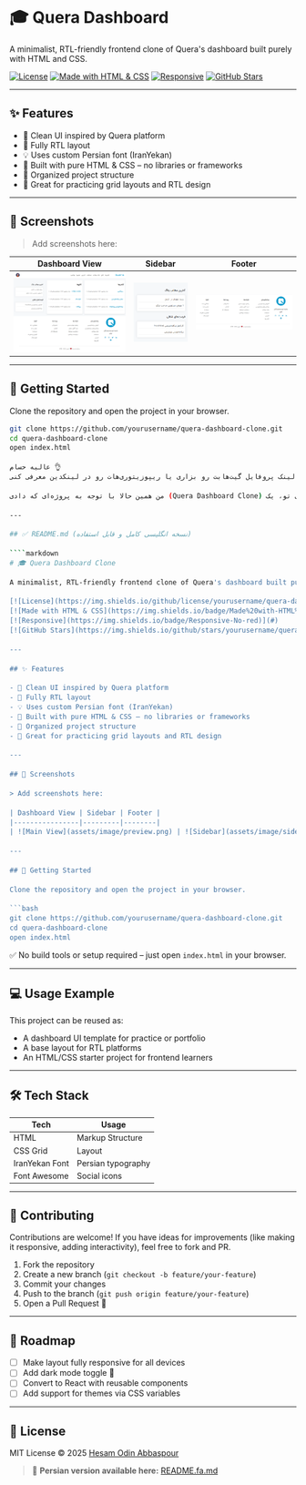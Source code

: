 # 🎓 Quera Dashboard

A minimalist, RTL-friendly frontend clone of Quera's dashboard built purely with HTML and CSS.

[![License](https://img.shields.io/github/license/HesamOdinAbbaspour/quera-dashboard)](LICENSE)
[![Made with HTML & CSS](https://img.shields.io/badge/Made%20with-HTML%20%26%20CSS-blue)](#)
[![Responsive](https://img.shields.io/badge/Responsive-No-red)](#)
[![GitHub Stars](https://img.shields.io/github/stars/HesamOdinAbbaspour/quera-dashboard?style=social)](https://github.com/HesamOdinAbbaspour/quera-dashboard/stargazers)


---

## ✨ Features

- 🎨 Clean UI inspired by Quera platform
- 📐 Fully RTL layout
- 💡 Uses custom Persian font (IranYekan)
- 🔧 Built with pure HTML & CSS – no libraries or frameworks
- 📁 Organized project structure
- 🧪 Great for practicing grid layouts and RTL design

---

## 📸 Screenshots

> Add screenshots here:  

| Dashboard View | Sidebar | Footer |
|----------------|---------|--------|
| ![Main View](assets/image/preview.png) | ![Sidebar](assets/image/sidebar.png) | ![Footer](assets/image/footer.png) |

---

## 🚀 Getting Started

Clone the repository and open the project in your browser.

```bash
git clone https://github.com/yourusername/quera-dashboard-clone.git
cd quera-dashboard-clone
open index.html

عالیه حسام 👌
این ساختاری که نوشتی کاملاً حرفه‌ای و استاندارد پروژه‌های محبوب گیت‌هابه، مخصوصاً اگه بخوای تو رزومه خارجی، لینک پروفایل گیت‌هابت رو بزاری یا ریپوزیتوری‌هات رو در لینکدین معرفی کنی.

من همین حالا با توجه به پروژه‌ای که دادی (Quera Dashboard Clone) بر اساس ساختار پیشنهادی تو، یک README **به زبان انگلیسی** برات آماده کردم که کاملاً قابل شخصی‌سازی و توسعه‌ست 👇

---

## ✅ README.md (نسخه انگلیسی کامل و قابل استفاده)

````markdown
# 🎓 Quera Dashboard Clone

A minimalist, RTL-friendly frontend clone of Quera's dashboard built purely with HTML and CSS.

[![License](https://img.shields.io/github/license/yourusername/quera-dashboard-clone)](LICENSE)
[![Made with HTML & CSS](https://img.shields.io/badge/Made%20with-HTML%20%26%20CSS-blue)](#)
[![Responsive](https://img.shields.io/badge/Responsive-No-red)](#)
[![GitHub Stars](https://img.shields.io/github/stars/yourusername/quera-dashboard-clone?style=social)](#)

---

## ✨ Features

- 🎨 Clean UI inspired by Quera platform
- 📐 Fully RTL layout
- 💡 Uses custom Persian font (IranYekan)
- 🔧 Built with pure HTML & CSS – no libraries or frameworks
- 📁 Organized project structure
- 🧪 Great for practicing grid layouts and RTL design

---

## 📸 Screenshots

> Add screenshots here:  

| Dashboard View | Sidebar | Footer |
|----------------|---------|--------|
| ![Main View](assets/image/preview.png) | ![Sidebar](assets/image/sidebar.png) | ![Footer](assets/image/footer.png) |

---

## 🚀 Getting Started

Clone the repository and open the project in your browser.

```bash
git clone https://github.com/yourusername/quera-dashboard-clone.git
cd quera-dashboard-clone
open index.html
````

✅ No build tools or setup required – just open `index.html` in your browser.

---

## 💻 Usage Example

This project can be reused as:

* A dashboard UI template for practice or portfolio
* A base layout for RTL platforms
* An HTML/CSS starter project for frontend learners

---

## 🛠 Tech Stack

| Tech           | Usage              |
| -------------- | ------------------ |
| HTML           | Markup Structure   |
| CSS Grid       | Layout             |
| IranYekan Font | Persian typography |
| Font Awesome   | Social icons       |

---

## 🧩 Contributing

Contributions are welcome!
If you have ideas for improvements (like making it responsive, adding interactivity), feel free to fork and PR.

1. Fork the repository
2. Create a new branch (`git checkout -b feature/your-feature`)
3. Commit your changes
4. Push to the branch (`git push origin feature/your-feature`)
5. Open a Pull Request 🚀

---

## 📅 Roadmap

* [ ] Make layout fully responsive for all devices
* [ ] Add dark mode toggle 🌙
* [ ] Convert to React with reusable components
* [ ] Add support for themes via CSS variables

---

## 📜 License

MIT License © 2025 [Hesam Odin Abbaspour](https://github.com/HesamOdinAbbaspour)



> 📄 **Persian version available here:** [README.fa.md](README.fa.md)


